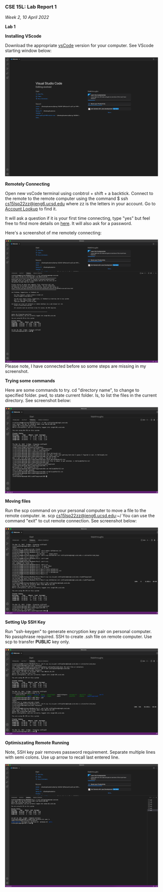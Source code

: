 ### CSE 15L: Lab Report 1
*Week 2, 10 April 2022*

**Lab 1**

__Installing VScode__

Download the appropriate [vsCode](https://code.visualstudio.com/) version for your computer. See VScode starting window below:

![VScode Screenshot](./Images/Screen%20Shot%202022-04-10%20at%201.49.05%20PM.png)

__Remotely Connecting__

Open new vsCode terminal using conbtrol + shift + a backtick. Connect to the remote to the remote computer using the command $ ssh cs15lsp22zz@ieng6.ucsd.edu where zz is the letters in your account. Go to [Account Lookup](https://sdacs.ucsd.edu/~icc/index.php) to find it. 

It will ask a question if it is your first time connecting, type "yes" but feel free to find more details on [here](https://superuser.com/questions/421074/ssh-the-authenticity-of-host-host-cant-be-established/421084#421084). It will also ask for a password. 

Here's a screenshot of me remotely connecting:

![Remote Connection](./Images/Screen%20Shot%202022-04-10%20at%202.56.50%20PM.png)
Please note, I have connected before so some steps are missing in my screenshot.

__Trying some commands__

Here are some commands to try. cd "directory name", to change to specified folder. pwd, to state current folder. ls, to list the files in the current directory. See screenshot below:

![Commands](./Images/Screen%20Shot%202022-04-10%20at%202.57.38%20PM.png)
  
__Moving files__

Run the scp command on your personal computer to move a file to the remote computer. ie. scp <file name> cs15lsp22zz@ieng6.ucsd.edu:~/ You can use the command "exit" to cut remote connection. See screenshot below: 
  
![Moving files](./Images/Screen%20Shot%202022-04-10%20at%203.01.45%20PM.png)
  
__Setting Up SSH Key__

Run "ssh-keygen" to generate encryption key pair on personal computer.  No passphrase required. SSH to create .ssh file on remote computer. Use scp to transfer __PUBLIC__ key only. 
  
![SSH Key Setup](./Images/Screen%20Shot%202022-04-10%20at%203.02.30%20PM.png)
  
__Optimiszating Remote Running__
  
Note, SSH key pair removes password requirement. Separate multiple lines with semi colons. Use up arrow to recall last entered line.
  
![Optimized](./Images/Screen%20Shot%202022-04-10%20at%204.19.38%20PM.png)
  
  




